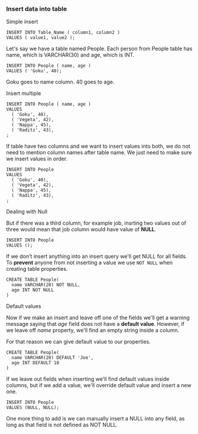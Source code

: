 
### Insert data into table

Simple insert

```
INSERT INTO Table_Name ( column1, column2 )
VALUES ( value1, value2 );
```

Let's say we have a table named People. Each person from People table has
name, which is VARCHAR(30) and age, which is INT.

```
INSERT INTO People ( name, age )
VALUES ( 'Goku', 40);
```

Goku goes to name column. 40 goes to age. 

Insert multiple 

```
INSERT INTO People ( name, age )
VALUES 
  ( 'Goku', 40),
  ( 'Vegeta', 42),
  ( 'Nappa', 45),
  ( 'Raditz', 43),
;
```

If table have two columns and we want to insert values into both,
we do not need to mention column names after table name. 
We just need to make sure we insert values in order.

```
INSERT INTO People
VALUES 
  ( 'Goku', 40),
  ( 'Vegeta', 42),
  ( 'Nappa', 45),
  ( 'Raditz', 43),
;
```

Dealing with Null

But if there was a third column, for example job, insrting two values
out of three would mean that job column would have value of **NULL**.

```
INSERT INTO People
VALUES ();
```

If we don't insert anything into an insert query we'll get NULL for all fields.
To **prevent** anyone from not inserting a value we use ```NOT NULL``` when creating table properties.

```
CREATE TABLE People(
  name VARCHAR(20) NOT NULL,
  age INT NOT NULL
)
```

Default values

Now if we make an insert and leave off one of the fields we'll get a warning message
saying that *age* field does not have a **default value**.
However, if we leave off *name* property, we'll find an empty string inside a column.

For that reason we can give default value to our properties.

```
CREATE TABLE People(
  name VARCHAR(20) DEFAULT 'Joe',
  age INT DEFAULT 18
)
```

If we leave out fields when inserting we'll find default values inside columns, but if we
add a value, we'll override default value and insert a new one.

```
INSERT INTO People
VALUES (NULL, NULL);
```

One more thing to add is we can manually insert a NULL into any field, as long as
that field is not defined as NOT NULL.
